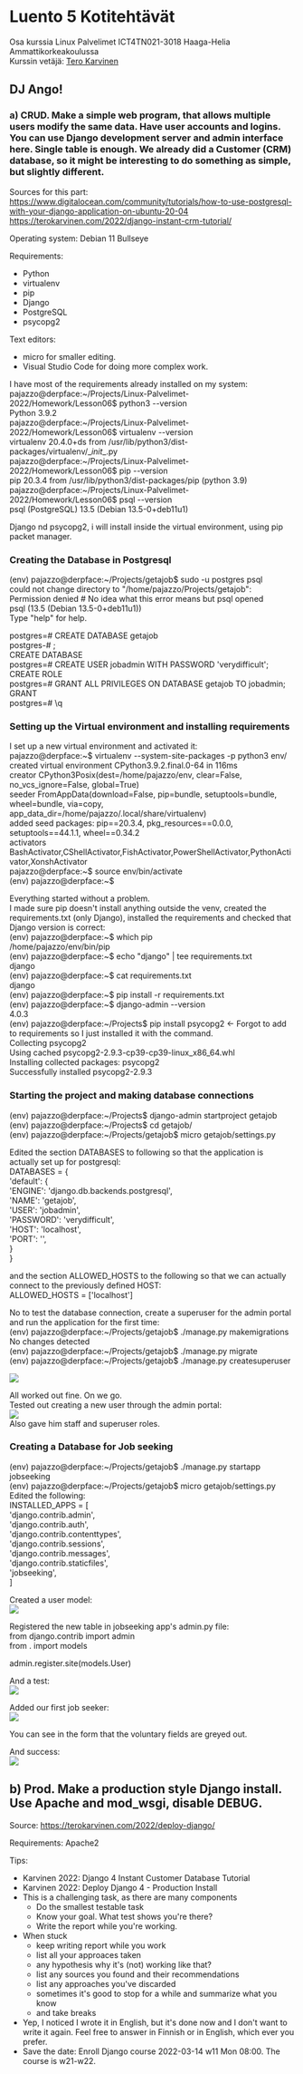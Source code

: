 # Luento 5 Kotitehtävät
  
Osa kurssia Linux Palvelimet ICT4TN021-3018 Haaga-Helia Ammattikorkeakoulussa  
Kurssin vetäjä: [Tero Karvinen](https://terokarvinen.com/2021/linux-palvelimet-ict4tn021-3018/)  

## DJ Ango!

### a) CRUD. Make a simple web program, that allows multiple users modify the same data. Have user accounts and logins. You can use Django development server and admin interface here. Single table is enough. We already did a Customer (CRM) database, so it might be interesting to do something as simple, but slightly different.  

Sources for this part:   
https://www.digitalocean.com/community/tutorials/how-to-use-postgresql-with-your-django-application-on-ubuntu-20-04  
https://terokarvinen.com/2022/django-instant-crm-tutorial/  
  
Operating system: Debian 11 Bullseye  
  
Requirements:  
- Python  
- virtualenv  
- pip
- Django  
- PostgreSQL  
- psycopg2  

Text editors:  
- micro for smaller editing.    
- Visual Studio Code for doing more complex work.  

I have most of the requirements already installed on my system:  
pajazzo@derpface:\~/Projects/Linux-Palvelimet-2022/Homework/Lesson06$ python3 --version  
Python 3.9.2  
pajazzo@derpface:\~/Projects/Linux-Palvelimet-2022/Homework/Lesson06$ virtualenv --version  
virtualenv 20.4.0+ds from /usr/lib/python3/dist-packages/virtualenv/\__init__.py  
pajazzo@derpface:\~/Projects/Linux-Palvelimet-2022/Homework/Lesson06$ pip --version  
pip 20.3.4 from /usr/lib/python3/dist-packages/pip (python 3.9)   
pajazzo@derpface:\~/Projects/Linux-Palvelimet-2022/Homework/Lesson06$ psql --version  
psql (PostgreSQL) 13.5 (Debian 13.5-0+deb11u1)  
    
Django nd psycopg2, i will install inside the virtual environment, using pip packet manager.  
  
### Creating the Database in Postgresql  
  
(env) pajazzo@derpface:\~/Projects/getajob$ sudo -u postgres psql  
could not change directory to "/home/pajazzo/Projects/getajob": Permission denied  # No idea what this error means but psql opened  
psql (13.5 (Debian 13.5-0+deb11u1))  
Type "help" for help.  
  
postgres=# CREATE DATABASE getajob  
postgres-# ;  
CREATE DATABASE  
postgres=# CREATE USER jobadmin WITH PASSWORD 'verydifficult';  
CREATE ROLE  
postgres=# GRANT ALL PRIVILEGES ON DATABASE getajob TO jobadmin;  
GRANT  
postgres=# \q
  
### Setting up the Virtual environment and installing requirements
   
I set up a new virtual environment and activated it:  
pajazzo@derpface:\~$ virtualenv --system-site-packages -p python3  env/  
created virtual environment CPython3.9.2.final.0-64 in 116ms  
  creator CPython3Posix(dest=/home/pajazzo/env, clear=False, no_vcs_ignore=False, global=True)  
  seeder FromAppData(download=False, pip=bundle, setuptools=bundle, wheel=bundle, via=copy, app_data_dir=/home/pajazzo/.local/share/virtualenv)  
    added seed packages: pip==20.3.4, pkg_resources==0.0.0, setuptools==44.1.1, wheel==0.34.2  
  activators BashActivator,CShellActivator,FishActivator,PowerShellActivator,PythonActivator,XonshActivator  
pajazzo@derpface:\~$ source env/bin/activate  
(env) pajazzo@derpface:\~$  
  
Everything started without a problem.  
I made sure pip doesn't install anything outside the venv, created the requirements.txt (only Django), installed the requirements and checked that Django version is correct:    
(env) pajazzo@derpface:\~$ which pip  
/home/pajazzo/env/bin/pip  
(env) pajazzo@derpface:\~$ echo "django" | tee requirements.txt  
django  
(env) pajazzo@derpface:\~$ cat requirements.txt   
django  
(env) pajazzo@derpface:\~$ pip install -r requirements.txt  
(env) pajazzo@derpface:\~$ django-admin --version  
4.0.3  
(env) pajazzo@derpface:\~/Projects$ pip install psycopg2  <- Forgot to add to requirements so I just installed it with the command.  
Collecting psycopg2  
  Using cached psycopg2-2.9.3-cp39-cp39-linux_x86_64.whl  
Installing collected packages: psycopg2  
Successfully installed psycopg2-2.9.3  
  
### Starting the project and making database connections  
  
(env) pajazzo@derpface:\~/Projects$ django-admin startproject getajob  
(env) pajazzo@derpface:\~/Projects$ cd getajob/  
(env) pajazzo@derpface:\~/Projects/getajob$ micro getajob/settings.py   
  
Edited the section DATABASES to following so that the application is actually set up for postgresql:  
DATABASES = {  
    'default': {  
        'ENGINE': 'django.db.backends.postgresql',   
        'NAME': 'getajob',  
        'USER': 'jobadmin',  
        'PASSWORD': 'verydifficult',  
        'HOST': 'localhost',  
        'PORT': '',  
    }  
}  
  
and the section ALLOWED_HOSTS to the following so that we can actually connect to the previously defined HOST:  
ALLOWED_HOSTS = ['localhost']  
  
No to test the database connection, create a superuser for the admin portal and run the application for the first time:  
(env) pajazzo@derpface:\~/Projects/getajob$ ./manage.py makemigrations  
No changes detected  
(env) pajazzo@derpface:\~/Projects/getajob$ ./manage.py migrate  
(env) pajazzo@derpface:\~/Projects/getajob$ ./manage.py createsuperuser    
   
<img src='firstlogin.png'>  
  
All worked out fine. On we go.  
Tested out creating a new user through the admin portal:  
<img src='userCreated.png'>  
Also gave him staff and superuser roles.  
  
### Creating a Database for Job seeking  
    
(env) pajazzo@derpface:\~/Projects/getajob$ ./manage.py startapp jobseeking  
(env) pajazzo@derpface:\~/Projects/getajob$ micro getajob/settings.py   
Edited the following:  
INSTALLED_APPS = [  
    'django.contrib.admin',  
    'django.contrib.auth',  
    'django.contrib.contenttypes',  
    'django.contrib.sessions',  
    'django.contrib.messages',  
    'django.contrib.staticfiles',  
    'jobseeking',  
]  
  

Created a user model:  
<img src='usermodel.png'>  
  
Registered the new table in jobseeking app's admin.py file:  
from django.contrib import admin  
from . import models  
  
admin.register.site(models.User)  

And a test:   
<img src="jobseekingCreated.png">  
  
Added our first job seeker:  
<img src="jobseekerForm.png">  
  
You can see in the form that the voluntary fields are greyed out.  
  
And success:  
<img src="firstseekerCreated.png">  
  
  
## b) Prod. Make a production style Django install. Use Apache and mod_wsgi, disable DEBUG.  
  
Source: https://terokarvinen.com/2022/deploy-django/  
  
Requirements:
Apache2  


Tips:

* Karvinen 2022: Django 4 Instant Customer Database Tutorial
* Karvinen 2022: Deploy Django 4 - Production Install
* This is a challenging task, as there are many components
  + Do the smallest testable task
  + Know your goal. What test shows you're there?
  + Write the report while you're working.
* When stuck
  + keep writing report while you work
  + list all your approaces taken
  + any hypothesis why it's (not) working like that?
  + list any sources you found and their recommendations
  + list any approaches you've discarded
  + sometimes it's good to stop for a while and summarize what you know
  + and take breaks
* Yep, I noticed I wrote it in English, but it's done now and I don't want to
write it again. Feel free to answer in Finnish or in English, which ever
you prefer.
* Save the date: Enroll Django course 2022-03-14 w11 Mon 08:00. The course is
w21-w22.
